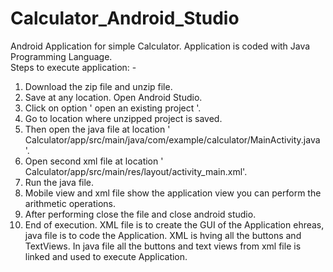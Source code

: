 # Calculator_Android_Studio
Android Application for simple Calculator. Application is coded with Java Programming Language.  
Steps to execute application: -  
  1) Download the zip file and unzip file. 
  2) Save at any location. Open Android Studio. 
  3) Click on option ' open an existing project '. 
  4) Go to location where unzipped project is saved. 
  5) Then open the java file at location ' Calculator/app/src/main/java/com/example/calculator/MainActivity.java '. 
  6) Open second xml file at location ' Calculator/app/src/main/res/layout/activity_main.xml'. 
  7) Run the java file. 
  8) Mobile view and xml file show the application view you can perform the arithmetic operations. 
  9) After performing close the file and close android studio. 
  10) End of execution. 
XML file is to create the GUI of the Application ehreas, java file is to code the Application. 
XML is hving all the buttons and TextViews. 
In java file all the buttons and text views from xml file is linked and used to execute Application.
